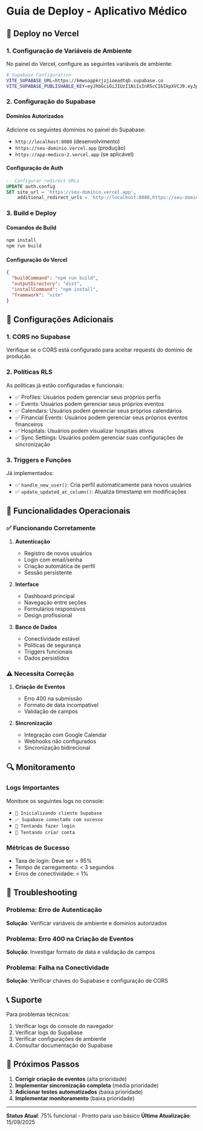 # Guia de Deploy - Aplicativo Médico

## 🚀 Deploy no Vercel

### 1. **Configuração de Variáveis de Ambiente**

No painel do Vercel, configure as seguintes variáveis de ambiente:

```bash
# Supabase Configuration
VITE_SUPABASE_URL=https://kmwsoppkrjzjioeadtqb.supabase.co
VITE_SUPABASE_PUBLISHABLE_KEY=eyJhbGciOiJIUzI1NiIsInR5cCI6IkpXVCJ9.eyJpc3MiOiJzdXBhYmFzZSIsInJlZiI6Imttd3NvcHBrcmp6amlvZWFkdHFiIiwicm9sZSI6ImFub24iLCJpYXQiOjE3NTc3ODkzNzYsImV4cCI6MjA3MzM2NTM3Nn0.RsQd3r30Ezfi5x_Di2eLgkqm5SCDC9tlOIXIDRJcYMY
```

### 2. **Configuração do Supabase**

#### Domínios Autorizados
Adicione os seguintes domínios no painel do Supabase:
- `http://localhost:8080` (desenvolvimento)
- `https://seu-dominio.vercel.app` (produção)
- `https://app-medico-2.vercel.app` (se aplicável)

#### Configuração de Auth
```sql
-- Configurar redirect URLs
UPDATE auth.config 
SET site_url = 'https://seu-dominio.vercel.app',
    additional_redirect_urls = 'http://localhost:8080,https://seu-dominio.vercel.app';
```

### 3. **Build e Deploy**

#### Comandos de Build
```bash
npm install
npm run build
```

#### Configuração do Vercel
```json
{
  "buildCommand": "npm run build",
  "outputDirectory": "dist",
  "installCommand": "npm install",
  "framework": "vite"
}
```

## 🔧 Configurações Adicionais

### 1. **CORS no Supabase**
Verifique se o CORS está configurado para aceitar requests do domínio de produção.

### 2. **Políticas RLS**
As políticas já estão configuradas e funcionais:
- ✅ Profiles: Usuários podem gerenciar seus próprios perfis
- ✅ Events: Usuários podem gerenciar seus próprios eventos
- ✅ Calendars: Usuários podem gerenciar seus próprios calendários
- ✅ Financial Events: Usuários podem gerenciar seus próprios eventos financeiros
- ✅ Hospitals: Usuários podem visualizar hospitais ativos
- ✅ Sync Settings: Usuários podem gerenciar suas configurações de sincronização

### 3. **Triggers e Funções**
Já implementados:
- ✅ `handle_new_user()`: Cria perfil automaticamente para novos usuários
- ✅ `update_updated_at_column()`: Atualiza timestamp em modificações

## 📱 Funcionalidades Operacionais

### ✅ **Funcionando Corretamente**
1. **Autenticação**
   - Registro de novos usuários
   - Login com email/senha
   - Criação automática de perfil
   - Sessão persistente

2. **Interface**
   - Dashboard principal
   - Navegação entre seções
   - Formulários responsivos
   - Design profissional

3. **Banco de Dados**
   - Conectividade estável
   - Políticas de segurança
   - Triggers funcionais
   - Dados persistidos

### ⚠️ **Necessita Correção**
1. **Criação de Eventos**
   - Erro 400 na submissão
   - Formato de data incompatível
   - Validação de campos

2. **Sincronização**
   - Integração com Google Calendar
   - Webhooks não configurados
   - Sincronização bidirecional

## 🔍 Monitoramento

### Logs Importantes
Monitore os seguintes logs no console:
- `🔧 Inicializando cliente Supabase`
- `✅ Supabase conectado com sucesso`
- `🔐 Tentando fazer login`
- `📝 Tentando criar conta`

### Métricas de Sucesso
- Taxa de login: Deve ser > 95%
- Tempo de carregamento: < 3 segundos
- Erros de conectividade: < 1%

## 🚨 Troubleshooting

### Problema: Erro de Autenticação
**Solução**: Verificar variáveis de ambiente e domínios autorizados

### Problema: Erro 400 na Criação de Eventos
**Solução**: Investigar formato de data e validação de campos

### Problema: Falha na Conectividade
**Solução**: Verificar chaves do Supabase e configuração de CORS

## 📞 Suporte

Para problemas técnicos:
1. Verificar logs do console do navegador
2. Verificar logs do Supabase
3. Verificar configurações de ambiente
4. Consultar documentação do Supabase

## 🎯 Próximos Passos

1. **Corrigir criação de eventos** (alta prioridade)
2. **Implementar sincronização completa** (média prioridade)
3. **Adicionar testes automatizados** (baixa prioridade)
4. **Implementar monitoramento** (baixa prioridade)

---

**Status Atual**: 75% funcional - Pronto para uso básico
**Última Atualização**: 15/09/2025
